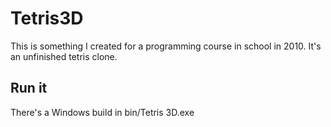 # Tetris3D
This is something I created for a programming course in school in 2010. It's an unfinished tetris clone.

## Run it
There's a Windows build in bin/Tetris 3D.exe
